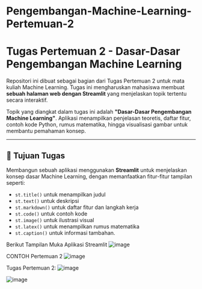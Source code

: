 # Pengembangan-Machine-Learning-Pertemuan-2
# Tugas Pertemuan 2 - Dasar-Dasar Pengembangan Machine Learning

Repositori ini dibuat sebagai bagian dari Tugas Pertemuan 2 untuk mata kuliah Machine Learning. Tugas ini mengharuskan mahasiswa membuat **sebuah halaman web dengan Streamlit** yang menjelaskan topik tertentu secara interaktif.

Topik yang diangkat dalam tugas ini adalah **"Dasar-Dasar Pengembangan Machine Learning"**. Aplikasi menampilkan penjelasan teoretis, daftar fitur, contoh kode Python, rumus matematika, hingga visualisasi gambar untuk membantu pemahaman konsep.

---

## 🎯 Tujuan Tugas

Membangun sebuah aplikasi menggunakan **Streamlit** untuk menjelaskan konsep dasar Machine Learning, dengan memanfaatkan fitur-fitur tampilan seperti:

- `st.title()` untuk menampilkan judul
- `st.text()` untuk deskripsi
- `st.markdown()` untuk daftar fitur dan langkah kerja
- `st.code()` untuk contoh kode
- `st.image()` untuk ilustrasi visual
- `st.latex()` untuk menampilkan rumus matematika
- `st.caption()` untuk informasi tambahan.

Berikut Tampilan Muka Aplikasi Streamlit
![image](https://github.com/user-attachments/assets/77d53e19-b340-4b53-9761-8f74704d743c)

CONTOH Pertemuan 2
![image](https://github.com/user-attachments/assets/e198e39f-f5b5-4528-9d81-e0367000763b)

Tugas Pertemuan 2: 
![image](https://github.com/user-attachments/assets/fd396fce-079c-419f-8147-14eb99e05d7f)

![image](https://github.com/user-attachments/assets/6fa40059-4857-4fd4-a987-f81ab1ca75a6)

